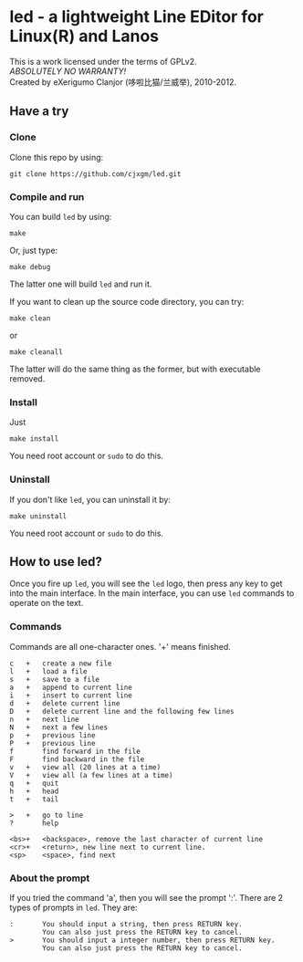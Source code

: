 # led - a lightweight Line EDitor for Linux(R) and Lanos
This is a work licensed under the terms of GPLv2.<br>
*ABSOLUTELY NO WARRANTY!*<br>
Created by eXerigumo Clanjor (哆啦比猫/兰威举), 2010-2012.

## Have a try
### Clone
Clone this repo by using:

	git clone https://github.com/cjxgm/led.git

### Compile and run
You can build `led` by using:

	make

Or, just type:

	make debug

The latter one will build `led` and run it.

If you want to clean up the source code directory, you can try:

	make clean

or

	make cleanall

The latter will do the same thing as the former, but with executable
removed.

### Install
Just

	make install

You need root account or `sudo` to do this.

### Uninstall
If you don't like `led`, you can uninstall it by:

	make uninstall

You need root account or `sudo` to do this.

## How to use led?
Once you fire up `led`, you will see the `led` logo, then press any key
to get into the main interface. In the main interface, you can use
`led` commands to operate on the text.
### Commands
Commands are all one-character ones.
'+' means finished.

	c	+	create a new file
	l	+	load a file
	s	+	save to a file
	a	+	append to current line
	i	+	insert to current line
	d	+	delete current line
	D	+	delete current line and the following few lines
	n	+	next line
	N	+	next a few lines
	p	+	previous line
	P	+	previous line
	f		find forward in the file
	F		find backward in the file
	v	+	view all (20 lines at a time)
	V	+	view all (a few lines at a time)
	q	+	quit
	h	+	head
	t	+	tail

	>	+	go to line
	?		help

	<bs>+	<backspace>, remove the last character of current line
	<cr>+	<return>, new line next to current line.
	<sp>	<space>, find next

### About the prompt
If you tried the command 'a', then you will see the prompt ':'.
There are 2 types of prompts in `led`. They are:

	:		You should input a string, then press RETURN key.
			You can also just press the RETURN key to cancel.
	>		You should input a integer number, then press RETURN key.
			You can also just press the RETURN key to cancel.


<!-- vim: ts=4 sw=4 sts=0 noet fenc=utf-8
-->

